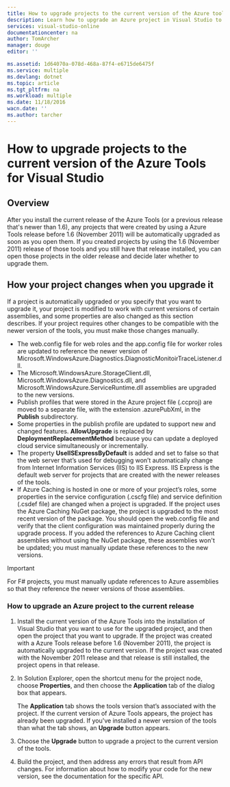 ```yaml
---
title: How to upgrade projects to the current version of the Azure tools | Azure
description: Learn how to upgrade an Azure project in Visual Studio to the current version of the Azure tools
services: visual-studio-online
documentationcenter: na
author: TomArcher
manager: douge
editor: ''

ms.assetid: 1d64070a-078d-468a-87f4-e6715de6475f
ms.service: multiple
ms.devlang: dotnet
ms.topic: article
ms.tgt_pltfrm: na
ms.workload: multiple
ms.date: 11/18/2016
wacn.date: ''
ms.author: tarcher
---
```


# How to upgrade projects to the current version of the Azure Tools for Visual Studio
## Overview
After you install the current release of the Azure Tools (or a previous release that's newer than 1.6), any projects that were created by using a Azure Tools release before 1.6 (November 2011) will be automatically upgraded as soon as you open them. If you created projects by using the 1.6 (November 2011) release of those tools and you still have that release installed, you can open those projects in the older release and decide later whether to upgrade them.

## How your project changes when you upgrade it
If a project is automatically upgraded or you specify that you want to upgrade it, your project is modified to work with current versions of certain assemblies, and some properties are also changed as this section describes. If your project requires other changes to be compatible with the newer version of the tools, you must make those changes manually.

- The web.config file for web roles and the app.config file for worker roles are updated to reference the newer version of Microsoft.WindowsAzure.Diagnostics.DiagnosticMonitoirTraceListener.dll.
- The Microsoft.WindowsAzure.StorageClient.dll, Microsoft.WindowsAzure.Diagnostics.dll, and Microsoft.WindowsAzure.ServiceRuntime.dll assemblies are upgraded to the new versions.
- Publish profiles that were stored in the Azure project file (.ccproj) are moved to a separate file, with the extension .azurePubXml, in the **Publish** subdirectory.
- Some properties in the publish profile are updated to support new and changed features. **AllowUpgrade** is replaced by **DeploymentReplacementMethod** because you can update a deployed cloud service simultaneously or incrementally.
- The property **UseIISExpressByDefault** is added and set to false so that the web server that’s used for debugging won’t automatically change from Internet Information Services (IIS) to IIS Express. IIS Express is the default web server for projects that are created with the newer releases of the tools.
- If Azure Caching is hosted in one or more of your project’s roles, some properties in the service configuration (.cscfg file) and service definition (.csdef file) are changed when a project is upgraded. If the project uses the Azure Caching NuGet package, the project is upgraded to the most recent version of the package. You should open the web.config file and verify that the client configuration was maintained properly during the upgrade process. If you added the references to Azure Caching client assemblies without using the NuGet package, these assemblies won't be updated; you must manually update these references to the new versions.

> [!IMPORTANT]
> For F# projects, you must manually update references to Azure assemblies so that they reference the newer versions of those assemblies.
> 
> 

### How to upgrade an Azure project to the current release
1. Install the current version of the Azure Tools into the installation of Visual Studio that you want to use for the upgraded project, and then open the project that you want to upgrade. If the project was created with a Azure Tools release before 1.6 (November 2011), the project is automatically upgraded to the current version. If the project was created with the November 2011 release and that release is still installed, the project opens in that release.
2. In Solution Explorer, open the shortcut menu for the project node, choose **Properties**, and then choose the **Application** tab of the dialog box that appears.

    The **Application** tab shows the tools version that’s associated with the project. If the current version of Azure Tools appears, the project has already been upgraded. If you've installed a newer version of the tools than what the tab shows, an **Upgrade** button appears.
3. Choose the **Upgrade** button to upgrade a project to the current version of the tools.
4. Build the project, and then address any errors that result from API changes. For information about how to modify your code for the new version, see the documentation for the specific API.